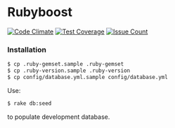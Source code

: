 # Rubyboost
[![Code Climate](https://codeclimate.com/github/vplrt/rubyboost/badges/gpa.svg)](https://codeclimate.com/github/vplrt/rubyboost)
[![Test Coverage](https://codeclimate.com/github/vplrt/rubyboost/badges/coverage.svg)](https://codeclimate.com/github/vplrt/rubyboost/coverage)
[![Issue Count](https://codeclimate.com/github/vplrt/rubyboost/badges/issue_count.svg)](https://codeclimate.com/github/vplrt/rubyboost)

### Installation

```sh
$ cp .ruby-gemset.sample .ruby-gemset
$ cp .ruby-version.sample .ruby-version
$ cp config/database.yml.sample config/database.yml
```

Use:
```sh
$ rake db:seed
```
to populate development database.
